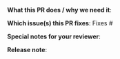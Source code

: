 **What this PR does / why we need it**:

**Which issue(s) this PR fixes**:
Fixes #

**Special notes for your reviewer**:

**Release note**:
<!--  Write your release note:
1. Enter your release note in the below block.
2. If no release note is required, just write "NONE" within the block.

Format of block header: <persona> <target_group>
Possible values:
- persona:       improvement|noteworthy|action
- target_group:   user|operator|developer
-->
```improvement operator

```
